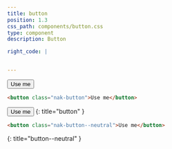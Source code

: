 ```yaml
---
title: button
position: 1.3
css_path: components/button.css
type: component
description: Button

right_code: |


---
```


<button class="nak-button">Use me</button>

~~~ html
<button class="nak-button">Use me</button>
~~~
<button class="nak-button--neutral">Use me</button>
{: title="button" }
~~~ html
<button class="nak-button--neutral">Use me</button>
~~~
{: title="button--neutral" }
